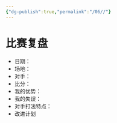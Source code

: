 ```yaml
---
{"dg-publish":true,"permalink":"/06//"}
---
```


# 比赛复盘
- 日期：
- 场地：
- 对手：
- 比分：
- 我的优势：
- 我的失误：
- 对手打法特点：
- 改进计划